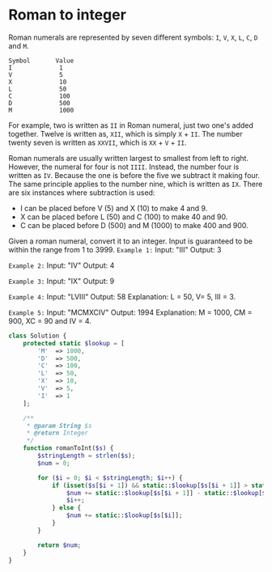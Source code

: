 # Roman to integer

Roman numerals are represented by seven different symbols: `I`, `V`, `X`, `L`, `C`, `D` and `M`.
```
Symbol       Value
I             1
V             5
X             10
L             50
C             100
D             500
M             1000
```

For example, two is written as `II` in Roman numeral, just two one's added together. Twelve is written as, `XII`, which is simply `X` + `II`. The number twenty seven is written as `XXVII`, which is `XX` + `V` + `II`.

Roman numerals are usually written largest to smallest from left to right. However, the numeral for four is not `IIII`. Instead, the number four is written as `IV`. Because the one is before the five we subtract it making four. The same principle applies to the number nine, which is written as `IX`. There are six instances where subtraction is used:

- I can be placed before V (5) and X (10) to make 4 and 9.
- X can be placed before L (50) and C (100) to make 40 and 90.
- C can be placed before D (500) and M (1000) to make 400 and 900.

Given a roman numeral, convert it to an integer. Input is guaranteed to be within the range from 1 to 3999.
`Example 1:`
Input: "III"
Output: 3

`Example 2:`
Input: "IV"
Output: 4

`Example 3:`
Input: "IX"
Output: 9

`Example 4:`
Input: "LVIII"
Output: 58
Explanation: L = 50, V= 5, III = 3.

`Example 5:`
Input: "MCMXCIV"
Output: 1994
Explanation: M = 1000, CM = 900, XC = 90 and IV = 4.

```php
class Solution {
    protected static $lookup = [
        'M'  => 1000,
        'D'  => 500,
        'C'  => 100,
        'L'  => 50,
        'X'  => 10,
        'V'  => 5,
        'I'  => 1
    ];

    /**
     * @param String $s
     * @return Integer
     */
    function romanToInt($s) {
        $stringLength = strlen($s);
        $num = 0;

        for ($i = 0; $i < $stringLength; $i++) {
            if (isset($s[$i + 1]) && static::$lookup[$s[$i + 1]] > static::$lookup[$s[$i]]) {
                $num += static::$lookup[$s[$i + 1]] - static::$lookup[$s[$i]];
                $i++;
            } else {
                $num += static::$lookup[$s[$i]];
            }
        }

        return $num;
    }
}
```
